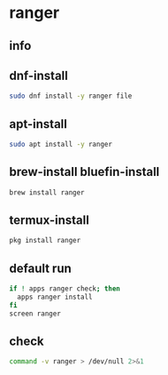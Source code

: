 # ranger

## info

## dnf-install
```sh
sudo dnf install -y ranger file
```

## apt-install
```sh
sudo apt install -y ranger
```

## brew-install bluefin-install
```sh
brew install ranger
```

## termux-install
```sh
pkg install ranger
```

## default run
```sh
if ! apps ranger check; then
  apps ranger install
fi
screen ranger
```

## check
```sh
command -v ranger > /dev/null 2>&1
```
